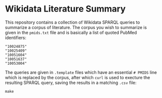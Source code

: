 # Wikidata Literature Summary

This repository contains a collection of Wikidata SPARQL queries to summarize a corpus of literature.
The corpus you wish to summarize is given in the `pmids.txt` file and is basically a list of quoted
PubMed identifiers:

```
"10024875"
"10025409"
"10051604"
"10051637"
"10053004"
```

The queries are given in `.template` files which have an essential `# PMIDS` line which is replaced
by the corpus, after which `curl` is used to execture the resulting SPARQL query, saving the results
in a matching `.csv` file:

```(bash)
make
```
